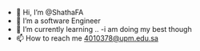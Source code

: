 - 👋 Hi, I’m @ShathaFA
- 👀 I’m a software Engineer
- 🌱 I’m currently learning ..
-i am doing my best though 
- 📫 How to reach me 4010378@upm.edu.sa

<!---
ShathaFA/ShathaFA is a ✨ special ✨ repository because its `README.md` (this file) appears on your GitHub profile.
You can click the Preview link to take a look at your changes.
--->
